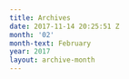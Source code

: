 ```yaml
---
title: Archives
date: 2017-11-14 20:25:51 Z
month: '02'
month-text: February
year: 2017
layout: archive-month
---
```


